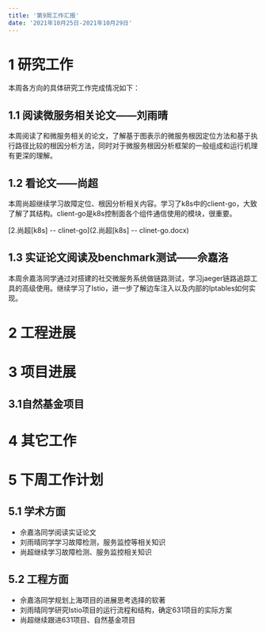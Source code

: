 ```yaml
---
title: '第9周工作汇报'
date: '2021年10月25日-2021年10月29日'
---
```


<!-- 只允许使用一级标题和二级标题 -->

# 1 研究工作

本周各方向的具体研究工作完成情况如下：

## 1.1 阅读微服务相关论文——刘雨晴

本周阅读了和微服务相关的论文，了解基于图表示的微服务根因定位方法和基于执行路径比较的根因分析方法，同时对于微服务根因分析框架的一般组成和运行机理有更深的理解。

## 1.2 看论文——尚超

本周尚超继续学习故障定位、根因分析相关内容。学习了k8s中的client-go，大致了解了其结构。client-go是k8s控制面各个组件通信使用的模块，很重要。

[2.尚超[k8s] -- clinet-go](2.尚超[k8s] -- clinet-go.docx)

## 1.3 实证论文阅读及benchmark测试——佘嘉洛

本周佘嘉洛同学通过对搭建的社交微服务系统做链路测试，学习jaeger链路追踪工具的高级使用。继续学习了Istio，进一步了解边车注入以及内部的Iptables如何实现。

# 2 工程进展

# 3 项目进展

## 3.1自然基金项目


# 4 其它工作

# 5 下周工作计划

## 5.1 学术方面

* 佘嘉洛同学阅读实证论文
* 刘雨晴同学学习故障检测，服务监控等相关知识
* 尚超继续学习故障检测、服务监控相关知识

## 5.2 工程方面

* 佘嘉洛同学规划上海项目的进展思考选择的软著
* 刘雨晴同学研究Istio项目的运行流程和结构，确定631项目的实际方案
* 尚超继续跟进631项目、自然基金项目
